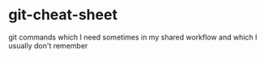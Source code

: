 # git-cheat-sheet
git commands which I need sometimes in my shared workflow and which I usually don't remember
